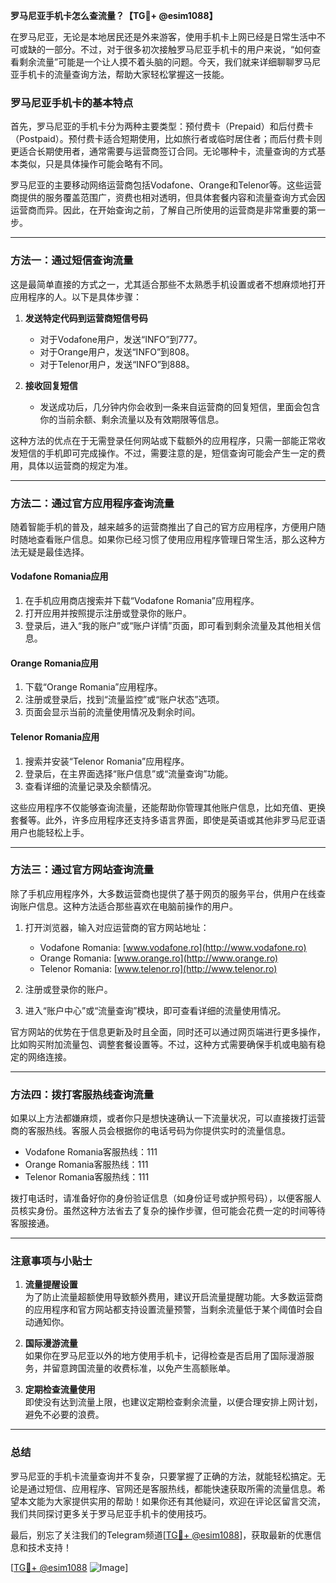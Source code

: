 **罗马尼亚手机卡怎么查流量？【TG💪+ @esim1088】**

在罗马尼亚，无论是本地居民还是外来游客，使用手机卡上网已经是日常生活中不可或缺的一部分。不过，对于很多初次接触罗马尼亚手机卡的用户来说，“如何查看剩余流量”可能是一个让人摸不着头脑的问题。今天，我们就来详细聊聊罗马尼亚手机卡的流量查询方法，帮助大家轻松掌握这一技能。

### 罗马尼亚手机卡的基本特点

首先，罗马尼亚的手机卡分为两种主要类型：预付费卡（Prepaid）和后付费卡（Postpaid）。预付费卡适合短期使用，比如旅行者或临时居住者；而后付费卡则更适合长期使用者，通常需要与运营商签订合同。无论哪种卡，流量查询的方式基本类似，只是具体操作可能会略有不同。

罗马尼亚的主要移动网络运营商包括Vodafone、Orange和Telenor等。这些运营商提供的服务覆盖范围广，资费也相对透明，但具体套餐内容和流量查询方式会因运营商而异。因此，在开始查询之前，了解自己所使用的运营商是非常重要的第一步。

---

### 方法一：通过短信查询流量

这是最简单直接的方式之一，尤其适合那些不太熟悉手机设置或者不想麻烦地打开应用程序的人。以下是具体步骤：

1. **发送特定代码到运营商短信号码**
   - 对于Vodafone用户，发送“INFO”到777。
   - 对于Orange用户，发送“INFO”到808。
   - 对于Telenor用户，发送“INFO”到888。

2. **接收回复短信**
   - 发送成功后，几分钟内你会收到一条来自运营商的回复短信，里面会包含你的当前余额、剩余流量以及有效期限等信息。

这种方法的优点在于无需登录任何网站或下载额外的应用程序，只需一部能正常收发短信的手机即可完成操作。不过，需要注意的是，短信查询可能会产生一定的费用，具体以运营商的规定为准。

---

### 方法二：通过官方应用程序查询流量

随着智能手机的普及，越来越多的运营商推出了自己的官方应用程序，方便用户随时随地查看账户信息。如果你已经习惯了使用应用程序管理日常生活，那么这种方法无疑是最佳选择。

#### Vodafone Romania应用
1. 在手机应用商店搜索并下载“Vodafone Romania”应用程序。
2. 打开应用并按照提示注册或登录你的账户。
3. 登录后，进入“我的账户”或“账户详情”页面，即可看到剩余流量及其他相关信息。

#### Orange Romania应用
1. 下载“Orange Romania”应用程序。
2. 注册或登录后，找到“流量监控”或“账户状态”选项。
3. 页面会显示当前的流量使用情况及剩余时间。

#### Telenor Romania应用
1. 搜索并安装“Telenor Romania”应用程序。
2. 登录后，在主界面选择“账户信息”或“流量查询”功能。
3. 查看详细的流量记录及余额情况。

这些应用程序不仅能够查询流量，还能帮助你管理其他账户信息，比如充值、更换套餐等。此外，许多应用程序还支持多语言界面，即使是英语或其他非罗马尼亚语用户也能轻松上手。

---

### 方法三：通过官方网站查询流量

除了手机应用程序外，大多数运营商也提供了基于网页的服务平台，供用户在线查询账户信息。这种方法适合那些喜欢在电脑前操作的用户。

1. 打开浏览器，输入对应运营商的官方网站地址：
   - Vodafone Romania: [www.vodafone.ro](http://www.vodafone.ro)
   - Orange Romania: [www.orange.ro](http://www.orange.ro)
   - Telenor Romania: [www.telenor.ro](http://www.telenor.ro)

2. 注册或登录你的账户。
3. 进入“账户中心”或“流量查询”模块，即可查看详细的流量使用情况。

官方网站的优势在于信息更新及时且全面，同时还可以通过网页端进行更多操作，比如购买附加流量包、调整套餐设置等。不过，这种方式需要确保手机或电脑有稳定的网络连接。

---

### 方法四：拨打客服热线查询流量

如果以上方法都嫌麻烦，或者你只是想快速确认一下流量状况，可以直接拨打运营商的客服热线。客服人员会根据你的电话号码为你提供实时的流量信息。

- Vodafone Romania客服热线：111
- Orange Romania客服热线：111
- Telenor Romania客服热线：111

拨打电话时，请准备好你的身份验证信息（如身份证号或护照号码），以便客服人员核实身份。虽然这种方法省去了复杂的操作步骤，但可能会花费一定的时间等待客服接通。

---

### 注意事项与小贴士

1. **流量提醒设置**  
   为了防止流量超额使用导致额外费用，建议开启流量提醒功能。大多数运营商的应用程序和官方网站都支持设置流量预警，当剩余流量低于某个阈值时会自动通知你。

2. **国际漫游流量**  
   如果你在罗马尼亚以外的地方使用手机卡，记得检查是否启用了国际漫游服务，并留意跨国流量的收费标准，以免产生高额账单。

3. **定期检查流量使用**  
   即使没有达到流量上限，也建议定期检查剩余流量，以便合理安排上网计划，避免不必要的浪费。

---

### 总结

罗马尼亚的手机卡流量查询并不复杂，只要掌握了正确的方法，就能轻松搞定。无论是通过短信、应用程序、官网还是客服热线，都能快速获取所需的流量信息。希望本文能为大家提供实用的帮助！如果你还有其他疑问，欢迎在评论区留言交流，我们共同探讨更多关于罗马尼亚手机卡的使用技巧。

最后，别忘了关注我们的Telegram频道[[TG💪+ @esim1088](https://t.me/s/esim1088)]，获取最新的优惠信息和技术支持！

[[TG💪+ @esim1088](https://t.me/s/esim1088) ![Image](https://i.postimg.cc/4NQfJmqS/Snipaste-2025-05-13-00-14-12.png)]